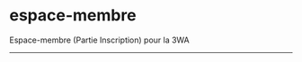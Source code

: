 # espace-membre
Espace-membre (Partie Inscription) pour la 3WA

----------

<img src="http://puu.sh/tIcYA/f560e91980.png" alt="">